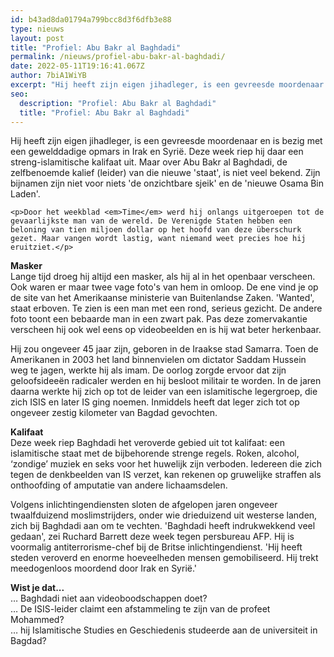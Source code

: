 ```yaml
---
id: b43ad8da01794a799bcc8d3f6dfb3e88
type: nieuws
layout: post
title: "Profiel: Abu Bakr al Baghdadi"
permalink: /nieuws/profiel-abu-bakr-al-baghdadi/
date: 2022-05-11T19:16:41.067Z
author: 7biA1WiYB
excerpt: "Hij heeft zijn eigen jihadleger, is een gevreesde moordenaar en is bezig met een gewelddadige opmars in Irak en Syrië. Deze week riep hij daar een streng-islamitische kalifaat uit. Maar over Abu Bakr al Baghdadi, de zelfbenoemde kalief (leider) van die nieuwe 'staat', is niet veel bekend. Zijn bijnamen zijn niet voor niets 'de onzichtbare sjeik' en de 'nieuwe Osama Bin Laden'.   "
seo:
  description: "Profiel: Abu Bakr al Baghdadi"
  title: "Profiel: Abu Bakr al Baghdadi"
---
```

Hij heeft zijn eigen jihadleger, is een gevreesde moordenaar en is bezig met een gewelddadige opmars in Irak en Syrië. Deze week riep hij daar een streng-islamitische kalifaat uit. Maar over Abu Bakr al Baghdadi, de zelfbenoemde kalief (leider) van die nieuwe 'staat', is niet veel bekend. Zijn bijnamen zijn niet voor niets 'de onzichtbare sjeik' en de 'nieuwe Osama Bin Laden'.   

    <p>Door het weekblad <em>Time</em> werd hij onlangs uitgeroepen tot de gevaarlijkste man van de wereld. De Verenigde Staten hebben een beloning van tien miljoen dollar op het hoofd van deze überschurk gezet. Maar vangen wordt lastig, want niemand weet precies hoe hij eruitziet.</p>
<p><strong>Masker</strong><br>Lange tijd droeg hij altijd een masker, als hij al in het openbaar verscheen. Ook waren er maar twee vage foto's van hem in omloop. De ene vind je op de site van het Amerikaanse ministerie van Buitenlandse Zaken. 'Wanted', staat erboven. Te zien is een man met een rond, serieus gezicht. De andere foto toont een bebaarde man in een zwart pak. Pas deze zomervakantie verscheen hij ook wel eens op videobeelden en is hij wat beter herkenbaar.</p>
<p>Hij zou ongeveer 45 jaar zijn, geboren in de Iraakse stad Samarra. Toen de Amerikanen in 2003 het land binnenvielen om dictator Saddam Hussein weg te jagen, werkte hij als imam. De oorlog zorgde ervoor dat zijn geloofsideeën radicaler werden en hij besloot militair te worden. In de jaren daarna werkte hij zich op tot de leider van een islamitische legergroep, die zich ISIS en later IS ging noemen. Inmiddels heeft dat leger zich tot op ongeveer zestig kilometer van Bagdad gevochten.</p>
<p><strong>Kalifaat </strong><br>Deze week riep Baghdadi het veroverde gebied uit tot kalifaat: een islamitische staat met de bijbehorende strenge regels. Roken, alcohol, ‘zondige’ muziek en seks voor het huwelijk zijn verboden. Iedereen die zich tegen de denkbeelden van IS verzet, kan rekenen op gruwelijke straffen als onthoofding of amputatie van andere lichaamsdelen. </p>
<p>Volgens inlichtingendiensten sloten de afgelopen jaren ongeveer twaalfduizend moslimstrijders, onder wie drieduizend uit westerse landen, zich bij Baghdadi aan om te vechten. 'Baghdadi heeft indrukwekkend veel gedaan', zei Ruchard Barrett deze week tegen persbureau AFP. Hij is voormalig antiterrorisme-chef bij de Britse inlichtingendienst. 'Hij heeft steden veroverd en enorme hoeveelheden mensen gemobiliseerd. Hij trekt meedogenloos moordend door Irak en Syrië.'</p>
<p><strong>Wist je dat...</strong><br>… Baghdadi niet aan videoboodschappen doet? <br>… De ISIS-leider claimt een afstammeling te zijn van de profeet Mohammed? <br>… hij Islamitische Studies en Geschiedenis studeerde aan de universiteit in Bagdad? </p>  
